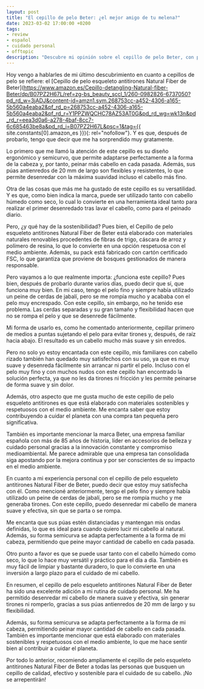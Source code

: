 ```yaml
---
layout: post
title: "El cepillo de pelo Beter: ¿el mejor amigo de tu melena?"
date: 2023-03-02 17:00:00 +0200
tags:
- review
- español
- cuidado personal
- offtopic
description: "Descubre mi opinión sobre el cepillo de pelo Beter, con púas antitirones Natural Fiber y materiales sostenibles. ¿Será el mejor amigo de tu melena?"
---
```


Hoy vengo a hablarles de mi último descubrimiento en cuanto a cepillos de pelo se refiere: el [Cepillo de pelo esqueleto antitirones Natural Fiber de Beter](https://www.amazon.es/Cepillo-detangling-Natural-fiber-Beter/dp/B07PZ2H67L/ref=zg-bs_beauty_sccl_1/260-0982826-6737050?pd_rd_w=3jADJ&content-id=amzn1.sym.268753cc-a452-4306-a165-5b560a4eaba2&pf_rd_p=268753cc-a452-4306-a165-5b560a4eaba2&pf_rd_r=Y1PPZWQCHC78AZ53AT0G&pd_rd_wg=wk13n&pd_rd_r=eea3d0a6-a278-4baf-8cc7-6c685463be8a&pd_rd_i=B07PZ2H67L&psc=1&tag={{ site.constants[0].amazon_es }}){: rel="nofollow"}. Y es que, después de probarlo, tengo que decir que me ha sorprendido muy gratamente.

Lo primero que me llamó la atención de este cepillo es su diseño ergonómico y semicurvo, que permite adaptarse perfectamente a la forma de la cabeza y, por tanto, peinar más cabello en cada pasada. Además, sus púas antienredos de 20 mm de largo son flexibles y resistentes, lo que permite desenredar con la máxima suavidad incluso el cabello más fino.

Otra de las cosas que más me ha gustado de este cepillo es su versatilidad. Y es que, como bien indica la marca, puede ser utilizado tanto con cabello húmedo como seco, lo cual lo convierte en una herramienta ideal tanto para realizar el primer desenredado tras lavar el cabello, como para el peinado diario.

Pero, ¿y qué hay de la sostenibilidad? Pues bien, el Cepillo de pelo esqueleto antitirones Natural Fiber de Beter está elaborado con materiales naturales renovables procedentes de fibras de trigo, cáscara de arroz y polímero de resina, lo que lo convierte en una opción respetuosa con el medio ambiente. Además, su pack está fabricado con cartón certificado FSC, lo que garantiza que proviene de bosques gestionados de manera responsable.

Pero vayamos a lo que realmente importa: ¿funciona este cepillo? Pues bien, después de probarlo durante varios días, puedo decir que sí, que funciona muy bien. En mi caso, tengo el pelo fino y siempre había utilizado un peine de cerdas de jabalí, pero se me rompía mucho y acababa con el pelo muy encrespado. Con este cepillo, sin embargo, no he tenido ese problema. Las cerdas separadas y su gran tamaño y flexibilidad hacen que no se rompa el pelo y que se desenrede fácilmente.

Mi forma de usarlo es, como he comentado anteriormente, cepillar primero de medios a puntas sujetando el pelo para evitar tirones y, después, de raíz hacia abajo. El resultado es un cabello mucho más suave y sin enredos.

Pero no solo yo estoy encantada con este cepillo, mis familiares con cabello rizado también han quedado muy satisfechos con su uso, ya que es muy suave y desenreda fácilmente sin arrancar ni partir el pelo. Incluso con el pelo muy fino y con muchos nudos con este cepillo han encontrado la solución perfecta, ya que no les da tirones ni fricción y les permite peinarse de forma suave y sin dolor.

Además, otro aspecto que me gusta mucho de este cepillo de pelo esqueleto antitirones es que está elaborado con materiales sostenibles y respetuosos con el medio ambiente. Me encanta saber que estoy contribuyendo a cuidar el planeta con una compra tan pequeña pero significativa.

También es importante mencionar la marca Beter, una empresa familiar española con más de 85 años de historia, líder en accesorios de belleza y cuidado personal gracias a la innovación constante y compromiso medioambiental. Me parece admirable que una empresa tan consolidada siga apostando por la mejora continua y por ser conscientes de su impacto en el medio ambiente.

En cuanto a mi experiencia personal con el cepillo de pelo esqueleto antitirones Natural Fiber de Beter, puedo decir que estoy muy satisfecha con él. Como mencioné anteriormente, tengo el pelo fino y siempre había utilizado un peine de cerdas de jabalí, pero se me rompía mucho y me generaba tirones. Con este cepillo, puedo desenredar mi cabello de manera suave y efectiva, sin que se parta o se rompa.

Me encanta que sus púas estén distanciadas y mantengan mis ondas definidas, lo que es ideal para cuando quiero lucir mi cabello al natural. Además, su forma semicurva se adapta perfectamente a la forma de mi cabeza, permitiendo que peine mayor cantidad de cabello en cada pasada.

Otro punto a favor es que se puede usar tanto con el cabello húmedo como seco, lo que lo hace muy versátil y práctico para el día a día. También es muy fácil de limpiar y bastante duradero, lo que lo convierte en una inversión a largo plazo para el cuidado de mi cabello.

En resumen, el cepillo de pelo esqueleto antitirones Natural Fiber de Beter ha sido una excelente adición a mi rutina de cuidado personal. Me ha permitido desenredar mi cabello de manera suave y efectiva, sin generar tirones ni romperlo, gracias a sus púas antienredos de 20 mm de largo y su flexibilidad.

Además, su forma semicurva se adapta perfectamente a la forma de mi cabeza, permitiendo peinar mayor cantidad de cabello en cada pasada. También es importante mencionar que está elaborado con materiales sostenibles y respetuosos con el medio ambiente, lo que me hace sentir bien al contribuir a cuidar el planeta.

Por todo lo anterior, recomiendo ampliamente el cepillo de pelo esqueleto antitirones Natural Fiber de Beter a todas las personas que busquen un cepillo de calidad, efectivo y sostenible para el cuidado de su cabello. ¡No se arrepentirán!